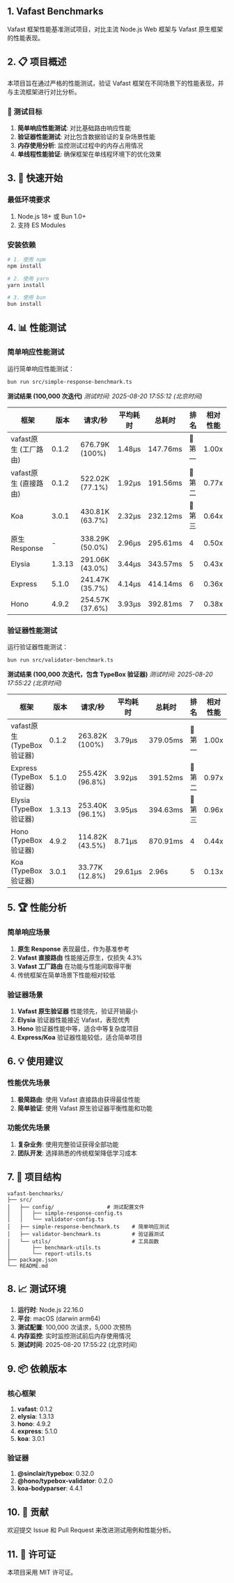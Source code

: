 ## 1. Vafast Benchmarks

Vafast 框架性能基准测试项目，对比主流 Node.js Web 框架与 Vafast 原生框架的性能表现。

## 2. 📋 项目概述

本项目旨在通过严格的性能测试，验证 Vafast 框架在不同场景下的性能表现，并与主流框架进行对比分析。

### 🎯 测试目标

1. **简单响应性能测试**: 对比基础路由响应性能
2. **验证器性能测试**: 对比包含数据验证的复杂场景性能
3. **内存使用分析**: 监控测试过程中的内存占用情况
4. **单线程性能验证**: 确保框架在单线程环境下的优化效果

## 3. 🚀 快速开始

### 最低环境要求

1. Node.js 18+ 或 Bun 1.0+
2. 支持 ES Modules

### 安装依赖

```bash
# 1. 使用 npm
npm install

# 2. 使用 yarn
yarn install

# 3. 使用 bun
bun install
```

## 4. 📊 性能测试

### 简单响应性能测试

运行简单响应性能测试：

```bash
bun run src/simple-response-benchmark.ts
```

**测试结果 (100,000 次迭代)**
*测试时间: 2025-08-20 17:55:12 (北京时间)*

| 框架 | 版本 | 请求/秒 | 平均耗时 | 总耗时 | 排名 | 相对性能 |
|------|------|----------|----------|--------|------|----------|
| vafast原生 (工厂路由) | 0.1.2 | 676.79K (100%) | 1.48μs | 147.76ms | 🥇 第一 | 1.00x |
| vafast原生 (直接路由) | 0.1.2 | 522.02K (77.1%) | 1.92μs | 191.56ms | 🥈 第二 | 0.77x |
| Koa | 3.0.1 | 430.81K (63.7%) | 2.32μs | 232.12ms | 🥉 第三 | 0.64x |
| 原生 Response | - | 338.29K (50.0%) | 2.96μs | 295.61ms | 4 | 0.50x |
| Elysia | 1.3.13 | 291.06K (43.0%) | 3.44μs | 343.57ms | 5 | 0.43x |
| Express | 5.1.0 | 241.47K (35.7%) | 4.14μs | 414.14ms | 6 | 0.36x |
| Hono | 4.9.2 | 254.57K (37.6%) | 3.93μs | 392.81ms | 7 | 0.38x |

### 验证器性能测试

运行验证器性能测试：

```bash
bun run src/validator-benchmark.ts
```

**测试结果 (100,000 次迭代，包含 TypeBox 验证器)**
*测试时间: 2025-08-20 17:55:22 (北京时间)*

| 框架 | 版本 | 请求/秒 | 平均耗时 | 总耗时 | 排名 | 相对性能 |
|------|------|----------|----------|--------|------|----------|
| vafast原生 (TypeBox验证器) | 0.1.2 | 263.82K (100%) | 3.79μs | 379.05ms | 🥇 第一 | 1.00x |
| Express (TypeBox验证器) | 5.1.0 | 255.42K (96.8%) | 3.92μs | 391.52ms | 🥈 第二 | 0.97x |
| Elysia (TypeBox验证器) | 1.3.13 | 253.40K (96.1%) | 3.95μs | 394.63ms | 🥉 第三 | 0.96x |
| Hono (TypeBox验证器) | 4.9.2 | 114.82K (43.5%) | 8.71μs | 870.91ms | 4 | 0.44x |
| Koa (TypeBox验证器) | 3.0.1 | 33.77K (12.8%) | 29.61μs | 2.96s | 5 | 0.13x |

## 5. 🏆 性能分析

### 简单响应场景

1. **原生 Response** 表现最佳，作为基准参考
2. **Vafast 直接路由** 性能接近原生，仅损失 4.3%
3. **Vafast 工厂路由** 在功能与性能间取得平衡
4. 传统框架在简单场景下性能相对较低

### 验证器场景

1. **Vafast 原生验证器** 性能领先，验证开销最小
2. **Elysia** 验证器性能接近 Vafast，表现优秀
3. **Hono** 验证器性能中等，适合中等复杂度项目
4. **Express/Koa** 验证器性能较低，适合简单项目

## 6. 💡 使用建议

### 性能优先场景

1. **极简路由**: 使用 Vafast 直接路由获得最佳性能
2. **简单验证**: 使用 Vafast 原生验证器平衡性能和功能

### 功能优先场景

1. **复杂业务**: 使用完整验证获得全部功能
2. **团队开发**: 选择熟悉的传统框架降低学习成本

## 7. 🔧 项目结构

```
vafast-benchmarks/
├── src/
│   ├── config/                 # 测试配置文件
│   │   ├── simple-response-config.ts
│   │   └── validator-config.ts
│   ├── simple-response-benchmark.ts    # 简单响应测试
│   ├── validator-benchmark.ts          # 验证器测试
│   └── utils/                          # 工具函数
│       ├── benchmark-utils.ts
│       └── report-utils.ts
├── package.json
└── README.md
```

## 8. 📈 测试环境

1. **运行时**: Node.js 22.16.0
2. **平台**: macOS (darwin arm64)
3. **测试配置**: 100,000 次请求，5,000 次预热
4. **内存监控**: 实时监控测试前后内存使用情况
5. **测试时间**: 2025-08-20 17:55:22 (北京时间)

## 9. 📦 依赖版本

### 核心框架
1. **vafast**: 0.1.2
2. **elysia**: 1.3.13
3. **hono**: 4.9.2
4. **express**: 5.1.0
5. **koa**: 3.0.1

### 验证器
1. **@sinclair/typebox**: 0.32.0
2. **@hono/typebox-validator**: 0.2.0
3. **koa-bodyparser**: 4.4.1



## 10. 🤝 贡献

欢迎提交 Issue 和 Pull Request 来改进测试用例和性能分析。

## 11. 📄 许可证

本项目采用 MIT 许可证。